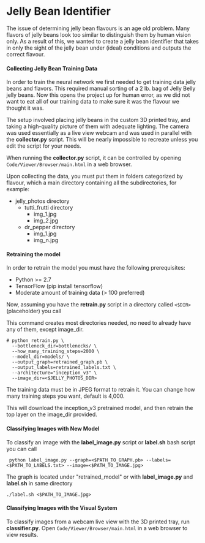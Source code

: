# Jelly Bean Identifier

The issue of determining jelly bean flavours is an age old problem. Many flavors of jelly beans look too similar to distinguish them by human vision only. As a result of this, we wanted to create a jelly bean identifier that takes in only the sight of the jelly bean under (ideal) conditions and outputs the correct flavour.

#### Collecting Jelly Bean Training Data

In order to train the neural network we first needed to get training data jelly beans and flavors. This required manual sorting of a 2 lb. bag of Jelly Belly jelly beans. Now this opens the project up for human error, as we did not want to eat all of our training data to make sure it was the flavour we thought it was. 

The setup involved placing jelly beans in the custom 3D printed tray, and taking a high-quality picture of them with adequate lighting. The camera was used essentially as a live view webcam and was used in parallel with the **collector.py** script. This will be nearly impossible to recreate unless you edit the script for your needs.

When running the **collector.py** script, it can be controlled by opening `Code/Viewer/Browser/main.html` in a web browser.

Upon collecting the data, you must put them in folders categorized by flavour, which a main directory containing all the subdirectories, for example:

* jelly_photos directory
  * tutti_frutti directory
    * img_1.jpg
    * img_2.jpg
  * dr_pepper directory
    * img_1.jpg
    * img_n.jpg

#### Retraining the model

In order to retrain the model you must have the following prerequisites:
+ Python >= 2.7
+ TensorFlow (pip install tensorflow)
+ Moderate amount of training data (> 100 preferred)

Now, assuming you have the **retrain.py** script in a directory called `<$DIR>` (placeholder) you call

This command creates most directories needed, no need to already have any of them, except image_dir.
```
# python retrain.py \
  --bottleneck_dir=bottlenecks/ \
  --how_many_training_steps=2000 \
  --model_dir=models/ \
  --output_graph=retrained_graph.pb \
  --output_labels=retrained_labels.txt \
  --architecture="inception_v3" \
  --image_dir=<$JELLY_PHOTOS_DIR>
```
  The training data must be in JPEG format to retrain it.
  You can change how many training steps you want, default is 4,000.
  
  This will download the inception_v3 pretrained model, and then retrain the top layer on the image_dir provided.
  
  #### Classifying Images with New Model
  

  To classify an image with the **label_image.py** script or **label.sh** bash script you can call
  
  ` python label_image.py --graph=<$PATH_TO_GRAPH.pb> --labels=<$PATH_TO_LABELS.txt> --image=<$PATH_TO_IMAGE.jpg>`
  
  The graph is located under "retrained_model"
  or with **label_image.py** and **label.sh** in same directory
  
  `./label.sh <$PATH_TO_IMAGE.jpg>`
  
  #### Classifying Images with the Visual System
  
  To classify images from a webcam live view with the 3D printed tray, run **classifier.py**. Open `Code/Viewer/Browser/main.html` in a web browser to view results.

